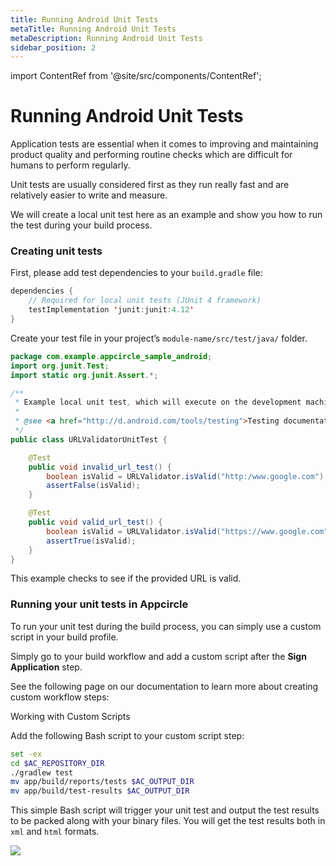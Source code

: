 ```yaml
---
title: Running Android Unit Tests
metaTitle: Running Android Unit Tests
metaDescription: Running Android Unit Tests
sidebar_position: 2
---
```


import ContentRef from '@site/src/components/ContentRef';

# Running Android Unit Tests

Application tests are essential when it comes to improving and maintaining product quality and performing routine checks which are difficult for humans to perform regularly.

Unit tests are usually considered first as they run really fast and are relatively easier to write and measure.

We will create a local unit test here as an example and show you how to run the test during your build process.

### Creating unit tests

First, please add test dependencies to your `build.gradle` file:

```java
dependencies {
    // Required for local unit tests (JUnit 4 framework)
    testImplementation 'junit:junit:4.12'
}
```

Create your test file in your project’s `module-name/src/test/java/` folder.

```java
package com.example.appcircle_sample_android;
import org.junit.Test;
import static org.junit.Assert.*;

/**
 * Example local unit test, which will execute on the development machine (host).
 *
 * @see <a href="http://d.android.com/tools/testing">Testing documentation</a>
 */
public class URLValidatorUnitTest {

    @Test
    public void invalid_url_test() {
        boolean isValid = URLValidator.isValid("http:/www.google.com");
        assertFalse(isValid);
    }

    @Test
    public void valid_url_test() {
        boolean isValid = URLValidator.isValid("https://www.google.com");
        assertTrue(isValid);
    }
}
```

This example checks to see if the provided URL is valid.

### Running your unit tests in Appcircle

To run your unit test during the build process, you can simply use a custom script in your build profile.

Simply go to your build workflow and add a custom script after the **Sign Application** step.

See the following page on our documentation to learn more about creating custom workflow steps:

<ContentRef url="../integrations/working-with-custom-scripts">Working with Custom Scripts</ContentRef>

Add the following Bash script to your custom script step:

```bash
set -ex
cd $AC_REPOSITORY_DIR
./gradlew test
mv app/build/reports/tests $AC_OUTPUT_DIR
mv app/build/test-results $AC_OUTPUT_DIR
```

This simple Bash script will trigger your unit test and output the test results to be packed along with your binary files. You will get the test results both in `xml` and `html` formats.

![](<https://cdn.appcircle.io/docs/assets/Screenshot 2020-04-28 20.47.05.png>)
